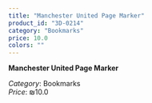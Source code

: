```yaml
---
title: "Manchester United Page Marker"
product_id: "3D-0214"
category: "Bookmarks"
price: 10.0
colors: ""
---
```


**Manchester United Page Marker**

*Category*: Bookmarks  
*Price*: ₪10.0

